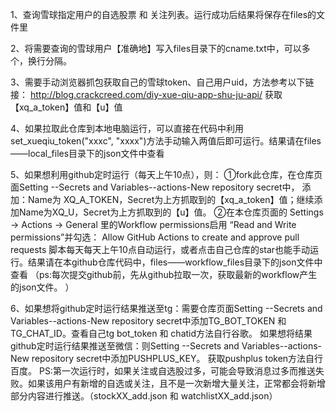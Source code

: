 1、查询雪球指定用户的自选股票 和 关注列表。运行成功后结果将保存在files的文件里

2、将需要查询的雪球用户【准确地】写入files目录下的cname.txt中，可以多个，换行分隔。

3、需要手动浏览器抓包获取自己的雪球token、自己用户uid，方法参考以下链接： http://blog.crackcreed.com/diy-xue-qiu-app-shu-ju-api/ 获取【xq_a_token】值和【u】值

4、如果拉取此仓库到本地电脑运行，可以直接在代码中利用set_xueqiu_token("xxxc", "xxxx")方法手动输入两值后即可运行。结果请在files——local_files目录下的json文件中查看

5、如果想利用github定时运行（每天上午10点），则：
 ①fork此仓库，在仓库页面Setting --Secrets and Variables--actions-New repository secret中， 添加：Name为 XQ_A_TOKEN，Secret为上方抓取到的【xq_a_token】值；继续添加Name为XQ_U，Secret为上方抓取到的【u】值。
 ②在本仓库页面的 Settings -> Actions -> General 里的Workflow permissions启用 “Read and Write permissions”并勾选： Allow GitHub Actions to create and approve pull requests
脚本每天每天上午10点自动运行，或者点击自己仓库的star也能手动运行。结果请在本github仓库代码中，files——workflow_files目录下的json文件中查看
（ps:每次提交github前，先从github拉取一次，获取最新的workflow产生的json文件。 ）

6、如果想将github定时运行结果推送至tg：需要仓库页面Setting --Secrets and Variables--actions-New repository secret中添加TG_BOT_TOKEN 和 TG_CHAT_ID。查看自己tg bot_token 和 chatid方法自行谷歌。
  如果想将结果github定时运行结果推送至微信：则Setting --Secrets and Variables--actions-New repository secret中添加PUSHPLUS_KEY。 获取pushplus token方法自行百度。
 PS:第一次运行时，如果关注或自选股过多，可能会导致消息过多而推送失败。如果该用户有新增的自选或关注，且不是一次新增大量关注，正常都会将新增部分内容进行推送。（stockXX_add.json 和 watchlistXX_add.json）